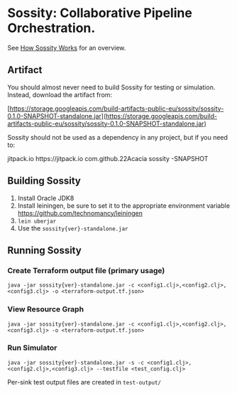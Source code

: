 # Sossity: Collaborative Pipeline Orchestration.


See [How Sossity Works](https://github.com/22Acacia/sossity/wiki/How-Sossity-Works) for an overview.

## Artifact

You should almost never need to build Sossity for testing or simulation. Instead, download the artifact from:

[https://storage.googleapis.com/build-artifacts-public-eu/sossity/sossity-0.1.0-SNAPSHOT-standalone.jar](https://storage.googleapis.com/build-artifacts-public-eu/sossity/sossity-0.1.0-SNAPSHOT-standalone.jar)

Sossity should not be used as a dependency in any project, but if you need to:

  <repositories>
    <repository>
      <id>jitpack.io</id>
      <url>https://jitpack.io</url>
    </repository>
  </repositories>


  <dependencies>
    <dependency>
      <groupId>com.github.22Acacia</groupId>
      <artifactId>sossity</artifactId>
      <version>-SNAPSHOT</version>
    </dependency>



## Building Sossity



1. Install Oracle JDK8
1. Install leiningen, be sure to set it to the appropriate environment variable https://github.com/technomancy/leiningen
1. `lein uberjar`
1. Use the `sossity{ver}-standalone.jar`


## Running Sossity

### Create Terraform output file (primary usage)

`java -jar sossity{ver}-standalone.jar -c <config1.clj>,<config2.clj>,<config3.clj> -o <terraform-output.tf.json>`

### View Resource Graph

`java -jar sossity{ver}-standalone.jar -c <config1.clj>,<config2.clj>,<config3.clj> -o <terraform-output.tf.json>`

### Run Simulator

`java -jar sossity{ver}-standalone.jar -s -c <config1.clj>,<config2.clj>,<config3.clj> --testfile <test_config.clj>`

Per-sink test output files are created in `test-output/`